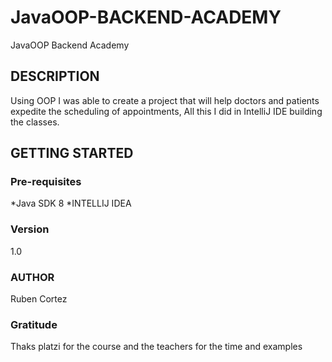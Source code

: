 # JavaOOP-BACKEND-ACADEMY
JavaOOP Backend Academy

## DESCRIPTION
Using OOP I was able to create a project that will help doctors and patients expedite the scheduling of appointments,
All this I did in IntelliJ IDE building the classes.

## GETTING STARTED

### Pre-requisites
*Java SDK 8
*INTELLIJ IDEA

### Version
1.0

### AUTHOR
Ruben Cortez

### Gratitude

Thaks platzi for the course and the teachers for the time and examples
